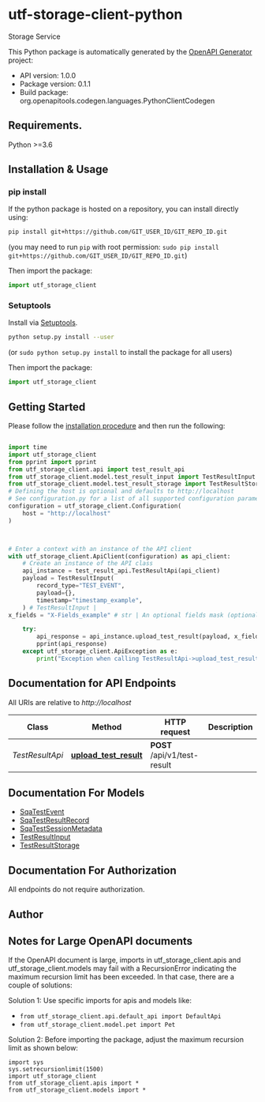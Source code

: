 # utf-storage-client-python
Storage Service

This Python package is automatically generated by the [OpenAPI Generator](https://openapi-generator.tech) project:

- API version: 1.0.0
- Package version: 0.1.1
- Build package: org.openapitools.codegen.languages.PythonClientCodegen

## Requirements.

Python >=3.6

## Installation & Usage
### pip install

If the python package is hosted on a repository, you can install directly using:

```sh
pip install git+https://github.com/GIT_USER_ID/GIT_REPO_ID.git
```
(you may need to run `pip` with root permission: `sudo pip install git+https://github.com/GIT_USER_ID/GIT_REPO_ID.git`)

Then import the package:
```python
import utf_storage_client
```

### Setuptools

Install via [Setuptools](http://pypi.python.org/pypi/setuptools).

```sh
python setup.py install --user
```
(or `sudo python setup.py install` to install the package for all users)

Then import the package:
```python
import utf_storage_client
```

## Getting Started

Please follow the [installation procedure](#installation--usage) and then run the following:

```python

import time
import utf_storage_client
from pprint import pprint
from utf_storage_client.api import test_result_api
from utf_storage_client.model.test_result_input import TestResultInput
from utf_storage_client.model.test_result_storage import TestResultStorage
# Defining the host is optional and defaults to http://localhost
# See configuration.py for a list of all supported configuration parameters.
configuration = utf_storage_client.Configuration(
    host = "http://localhost"
)



# Enter a context with an instance of the API client
with utf_storage_client.ApiClient(configuration) as api_client:
    # Create an instance of the API class
    api_instance = test_result_api.TestResultApi(api_client)
    payload = TestResultInput(
        record_type="TEST_EVENT",
        payload={},
        timestamp="timestamp_example",
    ) # TestResultInput | 
x_fields = "X-Fields_example" # str | An optional fields mask (optional)

    try:
        api_response = api_instance.upload_test_result(payload, x_fields=x_fields)
        pprint(api_response)
    except utf_storage_client.ApiException as e:
        print("Exception when calling TestResultApi->upload_test_result: %s\n" % e)
```

## Documentation for API Endpoints

All URIs are relative to *http://localhost*

Class | Method | HTTP request | Description
------------ | ------------- | ------------- | -------------
*TestResultApi* | [**upload_test_result**](docs/TestResultApi.md#upload_test_result) | **POST** /api/v1/test-result | 


## Documentation For Models

 - [SqaTestEvent](docs/SqaTestEvent.md)
 - [SqaTestResultRecord](docs/SqaTestResultRecord.md)
 - [SqaTestSessionMetadata](docs/SqaTestSessionMetadata.md)
 - [TestResultInput](docs/TestResultInput.md)
 - [TestResultStorage](docs/TestResultStorage.md)


## Documentation For Authorization

 All endpoints do not require authorization.

## Author




## Notes for Large OpenAPI documents
If the OpenAPI document is large, imports in utf_storage_client.apis and utf_storage_client.models may fail with a
RecursionError indicating the maximum recursion limit has been exceeded. In that case, there are a couple of solutions:

Solution 1:
Use specific imports for apis and models like:
- `from utf_storage_client.api.default_api import DefaultApi`
- `from utf_storage_client.model.pet import Pet`

Solution 2:
Before importing the package, adjust the maximum recursion limit as shown below:
```
import sys
sys.setrecursionlimit(1500)
import utf_storage_client
from utf_storage_client.apis import *
from utf_storage_client.models import *
```

